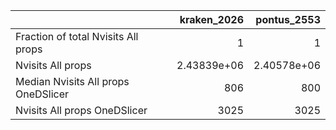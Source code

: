 |                                     |    kraken_2026 |    pontus_2553 |
|:------------------------------------|---------------:|---------------:|
| Fraction of total Nvisits All props |    1           |    1           |
| Nvisits All props                   |    2.43839e+06 |    2.40578e+06 |
| Median Nvisits All props OneDSlicer |  806           |  800           |
| Nvisits All props OneDSlicer        | 3025           | 3025           |
